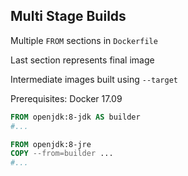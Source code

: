 ## Multi Stage Builds

Multiple `FROM` sections in `Dockerfile`

Last section represents final image

Intermediate images built using `--target`

Prerequisites: Docker 17.09

```Dockerfile
FROM openjdk:8-jdk AS builder
#...

FROM openjdk:8-jre
COPY --from=builder ...
#...
```
